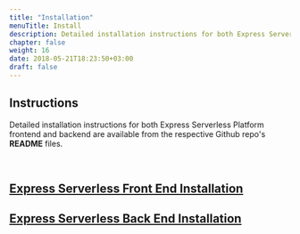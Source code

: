 ```yaml
---
title: "Installation"
menuTitle: Install
description: Detailed installation instructions for both Express Serverless Platform frontend and backend
chapter: false
weight: 16
date: 2018-05-21T18:23:50+03:00
draft: false
---
```


## Instructions

Detailed installation instructions for both Express Serverless Platform frontend and backend are available from the 
respective Github repo's <strong>README</strong> files.

&nbsp;

## <a href="https://github.com/LunchBadger/lunchbadger-ui" target="_blank">Express Serverless Front End Installation</a>

## <a href="https://github.com/LunchBadger/helm-charts/tree/feature/akt-experimental-deploy" target="_blank">Express Serverless Back End Installation</a>
